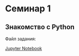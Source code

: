 # Семинар 1

## Знакомство с Python

Файл задания:

[Jupyter Notebook](assignments/Seminar_1_Bakulin.ipynb)
